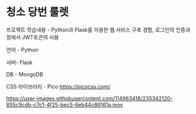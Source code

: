 # 청소 당번 룰렛

프로젝트 학습내용 - Python과 Flask를 이용한 웹 서비스 구축 경험, 로그인의 인증과정에서 JWT토큰의 사용

언어 - Python

서버- Flask

DB - MongoDB

CSS 라이브러리 - Pico https://picocss.com/




https://user-images.githubusercontent.com/114963418/235342120-855c9cdb-c7c1-4f25-bec5-6eb44c89161a.mov

